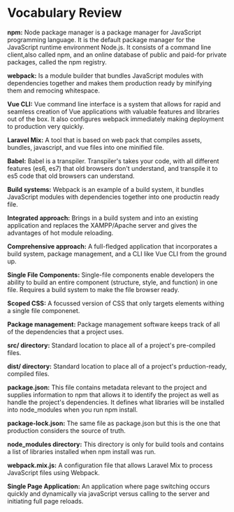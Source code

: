 # Vocabulary Review  
**npm:** Node package manager is a package manager for JavaScript programming language. It is the default package manager for the JavaScript runtime environment Node.js. It consists of a command line client,also called npm, and an online database of public and paid-for private packages, called the npm registry.  

**webpack:** Is a module builder that bundles JavaScript modules with dependencies together and makes them production ready by minifying them and remocing whitespace.   

**Vue CLI:** Vue command line interface is a system that allows for rapid and seamless creation of Vue applications with valuable features and libraries out of the box. It also configures webpack immediately making deployment to production very quickly.  

**Laravel Mix:** A tool that is based on web pack that compiles assets, bundles, javascript, and vue files into one minified file.  

**Babel:** Babel is a transpiler. Transpiler's takes your code, with all different features (es6, es7) that old browsers don't understand, and transpile it to es5 code that old browsers can understand.  

**Build systems:** Webpack is an example of a build system, it bundles JavaScript modules with dependencies together into one productin ready file.  

**Integrated approach:** Brings in a build system and into an existing application and replaces the XAMPP/Apache server and gives the advantages of hot module reloading.  

**Comprehensive approach:** A full-fledged application that incorporates a build system, package management, and a CLI like Vue CLI from the ground up.  

**Single File Components:** Single-file components enable developers the ability to build an entire component (structure, style, and function) in one file. Requires a build system to make the file browser ready.  

**Scoped CSS:** A focussed version of CSS that only targets elements withing a single file componenet.  

**Package management:** Package management software keeps track of all of the dependencies that a project uses.  

**src/ directory:** Standard location to place all of a project's pre-compiled files.  

**dist/ directory:** Standard location to place all of a project's prduction-ready, compiled files.   

**package.json:**  This file contains metadata relevant to the project and supplies information to npm that allows it to identify the project as well as handle the project's dependencies. It defines what libraries will be installed into node_modules when you run npm install.   

**package-lock.json:** The same file as package.json but this is the one that production considers the source of truth.  

**node_modules directory:**  This directory is only for build tools and contains a list of libraries installed when npm install was run.  

**webpack.mix.js:** A configuration file that allows Laravel Mix to process JavaScript files using Webpack.  

**Single Page Application:** An application where page switching occurs quickly and dynamically via javaScript versus calling to the server and initiating full page reloads. 